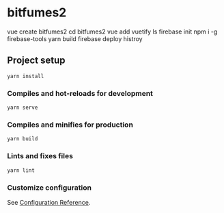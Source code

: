 # bitfumes2

vue create bitfumes2
cd bitfumes2
vue add vuetify
ls
firebase init
npm i -g firebase-tools
yarn build
firebase deploy
histroy

## Project setup
```
yarn install
```

### Compiles and hot-reloads for development
```
yarn serve
```

### Compiles and minifies for production
```
yarn build
```

### Lints and fixes files
```
yarn lint
```

### Customize configuration
See [Configuration Reference](https://cli.vuejs.org/config/).
